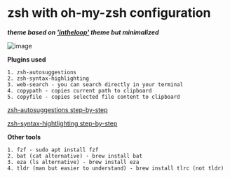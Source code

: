 # zsh with oh-my-zsh configuration

***theme based on ['intheloop'](https://github.com/ohmyzsh/ohmyzsh/blob/master/themes/intheloop.zsh-theme) theme but minimalized***

![image](https://github.com/all0ver/zsh/assets/60571521/0c83bf08-49e7-41ff-b81c-84dea0b825b1)

**Plugins used**

    1. zsh-autosuggestions
    2. zsh-syntax-highlighting
    3. web-search - you can search directly in your terminal
    4. copypath - copies current path to clipboard 
    5. copyfile - copies selected file content to clipboard


[zsh-autosuggestions step-by-step](https://github.com/zsh-users/zsh-autosuggestions/blob/master/INSTALL.md#homebrew)

[zsh-syntax-hightlighting step-by-step](https://github.com/zsh-users/zsh-syntax-highlighting/blob/master/INSTALL.md)

**Other tools**

    1. fzf - sudo apt install fzf
    2. bat (cat alternative) - brew install bat
    3. eza (ls alternative) - brew install eza
    4. tldr (man but easier to understand) - brew install tlrc (not tldr)
